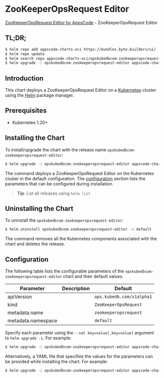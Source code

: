 # ZooKeeperOpsRequest Editor

[ZooKeeperOpsRequest Editor by AppsCode](https://appscode.com) - ZooKeeperOpsRequest Editor

## TL;DR;

```bash
$ helm repo add appscode-charts-oci https://bundles.byte.builders/ui/
$ helm repo update
$ helm search repo appscode-charts-oci/opskubedbcom-zookeeperopsrequest-editor --version=v0.5.0
$ helm upgrade -i opskubedbcom-zookeeperopsrequest-editor appscode-charts-oci/opskubedbcom-zookeeperopsrequest-editor -n default --create-namespace --version=v0.5.0
```

## Introduction

This chart deploys a ZooKeeperOpsRequest Editor on a [Kubernetes](http://kubernetes.io) cluster using the [Helm](https://helm.sh) package manager.

## Prerequisites

- Kubernetes 1.20+

## Installing the Chart

To install/upgrade the chart with the release name `opskubedbcom-zookeeperopsrequest-editor`:

```bash
$ helm upgrade -i opskubedbcom-zookeeperopsrequest-editor appscode-charts-oci/opskubedbcom-zookeeperopsrequest-editor -n default --create-namespace --version=v0.5.0
```

The command deploys a ZooKeeperOpsRequest Editor on the Kubernetes cluster in the default configuration. The [configuration](#configuration) section lists the parameters that can be configured during installation.

> **Tip**: List all releases using `helm list`

## Uninstalling the Chart

To uninstall the `opskubedbcom-zookeeperopsrequest-editor`:

```bash
$ helm uninstall opskubedbcom-zookeeperopsrequest-editor -n default
```

The command removes all the Kubernetes components associated with the chart and deletes the release.

## Configuration

The following table lists the configurable parameters of the `opskubedbcom-zookeeperopsrequest-editor` chart and their default values.

|     Parameter      | Description |               Default                |
|--------------------|-------------|--------------------------------------|
| apiVersion         |             | <code>ops.kubedb.com/v1alpha1</code> |
| kind               |             | <code>ZooKeeperOpsRequest</code>     |
| metadata.name      |             | <code>zookeeperopsrequest</code>     |
| metadata.namespace |             | <code>default</code>                 |


Specify each parameter using the `--set key=value[,key=value]` argument to `helm upgrade -i`. For example:

```bash
$ helm upgrade -i opskubedbcom-zookeeperopsrequest-editor appscode-charts-oci/opskubedbcom-zookeeperopsrequest-editor -n default --create-namespace --version=v0.5.0 --set apiVersion=ops.kubedb.com/v1alpha1
```

Alternatively, a YAML file that specifies the values for the parameters can be provided while
installing the chart. For example:

```bash
$ helm upgrade -i opskubedbcom-zookeeperopsrequest-editor appscode-charts-oci/opskubedbcom-zookeeperopsrequest-editor -n default --create-namespace --version=v0.5.0 --values values.yaml
```
